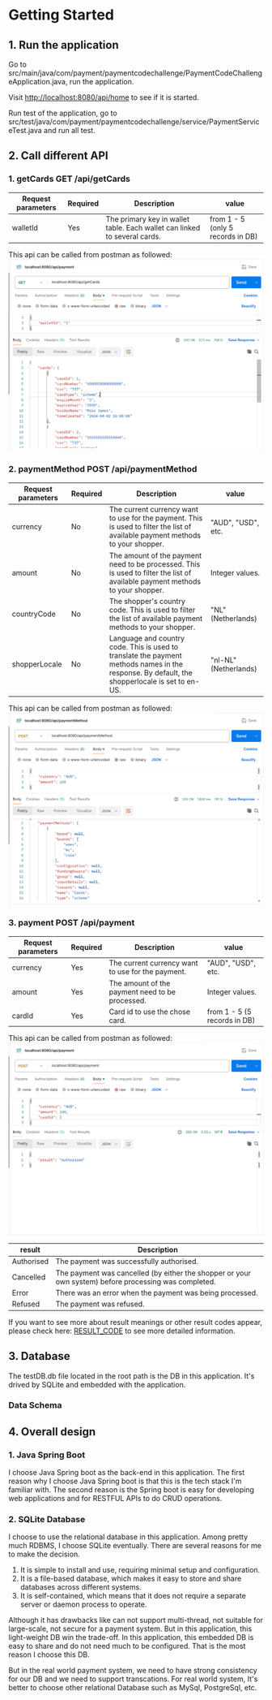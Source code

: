 # Getting Started

## 1. Run the application

Go to src/main/java/com/payment/paymentcodechallenge/PaymentCodeChallengeApplication.java,
run the application.

Visit [http://localhost:8080/api/home](http://localhost:8080/api/home) to see if it is started.

Run test of the application, go to src/test/java/com/payment/paymentcodechallenge/service/PaymentServiceTest.java and run all test.

## 2. Call different API

### 1. getCards GET /api/getCards

| Request parameters | Required | Description                                                               | value                             |
|--------------------|----------|---------------------------------------------------------------------------|-----------------------------------|
| walletId           | Yes      | The primary key in wallet table. Each wallet can linked to several cards. | from 1 - 5 (only 5 records in DB) |

This api can be called from postman as followed:
![img.png](img.png)

### 2. paymentMethod POST /api/paymentMethod

| Request parameters | Required | Description                                                                                                                                    | value                 |
|--------------------|----------|------------------------------------------------------------------------------------------------------------------------------------------------|-----------------------|
| currency           | No       | The current currency want to use for the payment. This is used to filter the list of available payment methods to your shopper.                | "AUD", "USD", etc.    |
| amount             | No       | The amount of the payment need to be processed. This is used to filter the list of available payment methods to your shopper.                  | Integer values.       |
| countryCode        | No       | The shopper's country code. This is used to filter the list of available payment methods to your shopper.                                      | "NL" (Netherlands)    |
| shopperLocale      | No       | Language and country code. This is used to translate the payment methods names in the response. By default, the shopperlocale is set to en-US. | "nl-NL" (Netherlands) |

This api can be called from postman as followed:
![img_1.png](img_1.png)

### 3. payment POST /api/payment

| Request parameters | Required | Description                                       | value                        |
|--------------------|----------|---------------------------------------------------|------------------------------|
| currency           | Yes      | The current currency want to use for the payment. | "AUD", "USD", etc.           |
| amount             | Yes      | The amount of the payment need to be processed.   | Integer values.              |
| cardId             | Yes      | Card id to use the chose card.                    | from 1 - 5 (5 records in DB) |

This api can be called from postman as followed:
![img_2.png](img_2.png)

| result     | Description                                                                                           |
|------------|-------------------------------------------------------------------------------------------------------|
| Authorised | The payment was successfully authorised.                                                              |
| Cancelled  | The payment was cancelled (by either the shopper or your own system) before processing was completed. |
| Error      | There was an error when the payment was being processed.                                              |
| Refused    | The payment was refused.                                                                              |

If you want to see more about result meanings or other result codes appear, 
please check here: [RESULT_CODE](https://docs.adyen.com/online-payments/build-your-integration/payment-result-codes/) to see more detailed information.

## 3. Database

The testDB.db file located in the root path is the DB in this application. It's drived by SQLite and embedded with the application. 

### Data Schema


## 4. Overall design

### 1. Java Spring Boot
I choose Java Spring boot as the back-end in this application. 
The first reason why I choose Java Spring boot is that this is the tech stack I'm familiar with.
The second reason is the Spring boot is easy for developing web applications and for RESTFUL APIs to do CRUD operations.

### 2. SQLite Database
I choose to use the relational database in this application. Among pretty much RDBMS, I choose SQLite eventually.
There are several reasons for me to make the decision.
1. It is simple to install and use, requiring minimal setup and configuration.
2. It is a file-based database, which makes it easy to store and share databases across different systems.
3. It is self-contained, which means that it does not require a separate server or daemon process to operate.

Although it has drawbacks like can not support multi-thread, not suitable for large-scale, not secure for a payment system. But in this application,
this light-weight DB win the trade-off. In this application, this embedded DB is easy to share and do not need much to be configured.
That is the most reason I choose this DB.

But in the real world payment system, we need to have strong consistency for our DB and we need to support transcations. For real world system,
It's better to choose other relational Database such as MySql, PostgreSql, etc. 
